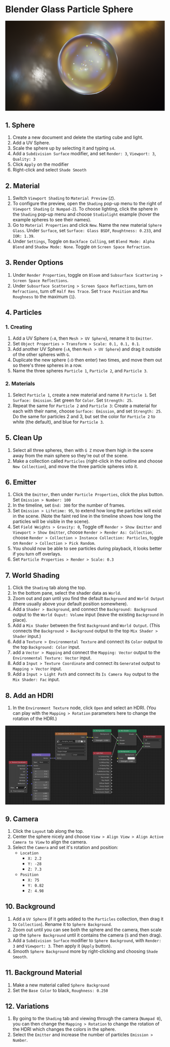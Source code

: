 # Blender Glass Particle Sphere

![Glass Particle Sphere](assets/blender-glass-particle-sphere.png)

## 1. Sphere

1. Create a new document and delete the starting cube and light.
2. Add a UV Sphere.
3. Scale the sphere up by selecting it and typing `s4`.
4. Add a `Subdivision Surface` modifier, and set `Render: 3`, `Viewport: 3`, `Quality: 3`
5. Click `Apply` on the modifier
6. Right-click and select `Shade Smooth`

## 2. Material

1. Switch `Viewport Shading` to `Material Preview` (`Z`).
2. To configure the preview, open the `Shading` pop-up menu to the right of `Viewport Shading` (`z Numpad-2`). To choose lighting, click the sphere in the `Shading` pop-up menu and choose `Studiolight` example (hover the example spheres to see their names).
3. Go to `Material Properties` and click `New`. Name the new material `Sphere Glass`. Under `Surface`, set `Surface: Glass BSDF`, `Roughtness: 0.233`, and `IOR: 1.39`.
4. Under `Settings`, Toggle on `Backface Culling`, set `Blend Mode: Alpha Blend` and `Shadow Mode: None`. Toggle on `Screen Space Refraction`.

## 3. Render Options

1. Under `Render Properties`, toggle on `Bloom` and `Subsurface Scattering > Screen Space Reflections`.
2. Under `Subsurface Scattering > Screen Space Reflections`, turn on `Refractions`, turn off `Half Res Trace`. Set `Trace Position` and `Max Roughness` to the maximum (`1`).

## 4. Particles

### 1. Creating

1. Add a UV Sphere (`⇧A`, then `Mesh > UV Sphere`), rename it to `Emitter`.
2. Set `Object Properties > Transform > Scale: 0.1, 0.1, 0.1`.
3. Add another UV Sphere (`⇧A`, then `Mesh > UV Sphere`) and drag it outside of the other spheres with `G`.
4. Duplicate the new sphere (`⇧D` then enter) two times, and move them out so there's three spheres in a row.
5. Name the three spheres `Particle 1`, `Particle 2`, and `Particle 3`.

### 2. Materials

1. Select `Particle 1`, create a new material and name it `Particle 1`. Set `Surface: Emission`. Set green for `Color`. Set `Strength: 25`.
2. Repeat the same for `Particle 2` and `Particle 3`: Create a material for each with their name, choose `Surface: Emission`, and set `Strength: 25`. Do the same for particles 2 and 3, but set the color for `Particle 2` to white (the default), and blue for `Particle 3`.

## 5. Clean Up

1. Select all three spheres, then with `G Z` move them high in the scene away from the main sphere so they're out of the scene.
2. Make a collection called `Particles` (right-click in the outline and choose `New Collection`), and move the three particle spheres into it.

## 6. Emitter

1. Click the `Emitter`, then under `Particle Properties`, click the plus button. Set `Emission > Number: 100`
2. In the timeline, set `End: 300` for the number of frames.
3. Set `Emission > Lifetime: 95`, to extend how long the particles will exist in the scene. (Note the faint red line in the timeline shows how long the particles will be visible in the scene).
4. Set `Field Weights > Gravity: 0`, Toggle off `Render > Show Emitter` and `Viewport > Show Emitter`, choose `Render > Render As: Collection`, choose `Render > Collection > Instance Collection: Particles`, toggle on `Render > Collection > Pick Random`.
5. You should now be able to see particles during playback, it looks better if you turn off overlays.
6. Set `Particle Properties > Render > Scale: 0.3`

## 7. World Shading

1. Click the `Shading` tab along the top.
2. In the bottom pane, select the shader data as `World`.
3. Zoom out and pan until you find the default `Background` and `World Output` (there usually above your default position somewhere).
4. Add a `Shader > Background`, and connect the `Background: Background` output to the `World Ouput: Volume` input (leave the existing `Background` in place).
5. Add a `Mix Shader` between the first `Background` and `World Output`. (This connects the `Background > Background` output to the top `Mix Shader > Shader` input.)
6. Add a `Texture > Environmental Texture` and connect its `Color` output to the top `Background: Color` input.
7. add a `Vector > Mapping` and connect the `Mapping: Vector` output to the `Environmental Texture: Vector` input.
8. Add a `Input > Texture Coordinate` and connect its `Generated` output to `Mapping > Vector` input.
9. Add a `Input > Light Path` and connect its `Is Camera Ray` output to the `Mix Shader: Fac` input.

## 8. Add an HDRI

1. In the `Environment Texture` node, click `Open` and select an HDRI. (You can play with the `Mapping > Rotation` parameters here to change the rotation of the HDRI.)

[![Nodes](assets/blender-glass-particle-sphere-nodes.png)](assets/blender-glass-particle-sphere-nodes.png)

## 9. Camera

1. Click the `Layout` tab along the top.
2. Center the sphere nicely and choose `View > Align View > Align Active Camera to View` to align the camera.
3. Select the `Camera` and set it's rotation and position:
    - `Location`
        - `X: 2.2`
        - `Y: -28`
        - `Z: 7.3`
    - `Position`
        - `X: 75`
        - `Y: 0.82`
        - `Z: 4.98`

## 10. Background

1. Add a `UV Sphere` (if it gets added to the `Particles` collection, then drag it to `Collection`). Rename it to `Sphere Background`.
2. Zoom out until you can see both the sphere and the camera, then scale up the `Sphere Background` until it contains the camera (`S` and then drag).
3. Add a `Subdivision Surface` modifier to `Sphere Background`, with `Render: 3` and `Viewport: 3`. Then apply it (`Apply` button).
4. Smooth `Sphere Background` more by right-clicking and choosing `Shade Smooth`.

## 11. Background Material

1. Make a new material called `Sphere Background`
2. Set the `Base Color` to black, `Roughness: 0.250`

## 12. Variations

1. By going to the `Shading` tab and viewing through the camera (`Numpad 0`), you can then change the `Mapping > Rotation` to change the rotation of the HDRI which changes the colors in the sphere.
2. Select the `Emitter` and increase the number of particles `Emission > Number`.